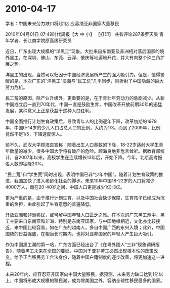# 2010-04-17

学者：中国未来劳力缺口将超1亿 应容纳亚非国家大量移民

2010年04月01日 07:49时代周报【大 中 小】 【打印】 共有评论287条罗天昊 青年学者、长江商学院原高级研究员

近日，广东出现大规模的“洋黑工”现象。大批来自东南亚及非洲相对落后国家的境外黑工，在深圳、佛山、东莞、云浮、肇庆等地遍地开花，并大有向整个珠三角扩展之势。

洋黑工的出现，当然可以归因于中国经济发展所产生的强大吸引力。但是，值得警醒的是，本次广东的“洋黑工”浪潮与“民工荒”几乎同步，则折射了中国隐藏的巨大劳力危机。

民工荒的原因，除产业升级外，更重要的是，在于青壮年劳动力的急剧减少。从新中国成立后一直到70年代，中国一直是鼓励生育，中国改革开放前期30年的迅猛发展，某种意义上正是获益于这种人口红利。

中国全面推行计划生育政策后，导致青年人的比例逐年下降，改革初期的1979年，中国0-14岁的少儿人口占总人口的比例，大约为1/3。而到了2009年，比例竟然不足1/5，下降速度惊人。

前不久，武汉大学顾海良宣称：随着出生人口基数的下降，18-22岁适龄大学生青年数量的减少，很多中国大学将有破产的危险。顾海良绝非危言耸听。据教育部统计，自2007年以来，高校学生在连续增长13年后，开始下降。今年，北京高考报名人数即猛降20%。

“民工荒”和“学生荒”同时出现，表明中国已非“少年中国”。随着计划生育政策的推进，我国加快了进入老龄化社会的脚步。未来10年中国18-22岁的人口将减少4000万人，而在20-40岁之间，中国人口更是减少1亿-3亿。

更为严重的是，由于推行计划生育，以及中国社会缺少保障，生育孩子已经成为沉重的负担，由此引起了生育意愿的普遍降低。

开放亚洲和非洲移民，或可解中国年轻人口匮乏之难。在本次的广东黑工潮中，黑工主要来自东南亚和非洲，特别是东南亚国家，与中国地缘相近，文化亦比较接近，来中国比较容易，如在广东的越南人，多自中国广西的东兴入境；此外，中国国势的日益强盛，在相当长时期内，也将对亚非国家的年轻人产生巨大吸引。

作为中国黑工潮的第一站，广东方面已经出台了《在粤外国人“三非”现象调研报告》，随着黑工未来在全国的蔓延，中国对于亚非劳工必然出现根本性的政策改变，给予正当移民劳工合法身份，随着中国户籍制度的逐步改善，将更加速这一进程。

未来20年内，应容忍亚非国家向中国大量移民，据预测，未来劳力缺口达到1亿以上，中国将形成大规模的移民潮，成为除美国之外，容纳全球性移民最多的国家。
